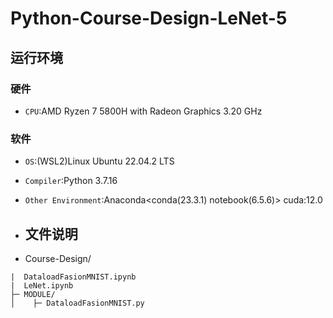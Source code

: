 # Python-Course-Design-LeNet-5

## 运行环境

### 硬件

+ `CPU`:AMD Ryzen 7 5800H with Radeon Graphics 3.20 GHz

### 软件

+ `OS`:(WSL2)Linux Ubuntu 22.04.2 LTS

+ `Compiler`:Python 3.7.16

+ `Other Environment`:Anaconda<conda(23.3.1) notebook(6.5.6)> cuda:12.0

+ ## 文件说明

+ Course-Design/

```
|  DataloadFasionMNIST.ipynb
|  LeNet.ipynb
├─ MODULE/
│    ├─ DataloadFasionMNIST.py
```
